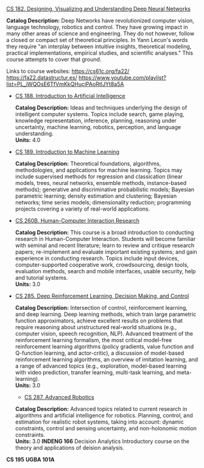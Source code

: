 [CS 182. Designing, Visualizing and Understanding Deep Neural Networks](https://www2.eecs.berkeley.edu/Courses/CS182)

**Catalog Description:** Deep Networks have revolutionized computer vision, language technology, robotics and control. They have growing impact in many other areas of science and engineering. They do not however, follow a closed or compact set of theoretical principles. In Yann Lecun's words they require "an interplay between intuitive insights, theoretical modeling, practical implementations, empirical studies, and scientific analyses." This course attempts to cover that ground.


Links to course websites:
https://cs61c.org/fa22/
https://fa22.datastructur.es/
https://www.youtube.com/playlist?list=PL_iWQOsE6TfVmKkQHucjPAoRtIJYt8a5A
-   [CS 188. Introduction to Artificial Intelligence](https://www2.eecs.berkeley.edu/Courses/CS188)
    
    **Catalog Description:** Ideas and techniques underlying the design of intelligent computer systems. Topics include search, game playing, knowledge representation, inference, planning, reasoning under uncertainty, machine learning, robotics, perception, and language understanding.  
    **Units:** 4.0
    
-   [CS 189. Introduction to Machine Learning](https://www2.eecs.berkeley.edu/Courses/CS189)
    
    **Catalog Description:** Theoretical foundations, algorithms, methodologies, and applications for machine learning. Topics may include supervised methods for regression and classication (linear models, trees, neural networks, ensemble methods, instance-based methods); generative and discriminative probabilistic models; Bayesian parametric learning; density estimation and clustering; Bayesian networks; time series models; dimensionality reduction; programming projects covering a variety of real-world applications.
-   [CS 260B. Human-Computer Interaction Research](https://www2.eecs.berkeley.edu/Courses/CS260B)
    
    **Catalog Description:** This course is a broad introduction to conducting research in Human-Computer Interaction. Students will become familiar with seminal and recent literature; learn to review and critique research papers; re-implement and evaluate important existing systems; and gain experience in conducting research. Topics include input devices, computer-supported cooperative work, crowdsourcing, design tools, evaluation methods, search and mobile interfaces, usable security, help and tutorial systems.  
    **Units:** 3.0
    
-   [CS 285. Deep Reinforcement Learning, Decision Making, and Control](https://www2.eecs.berkeley.edu/Courses/CS285)
    
    **Catalog Description:** Intersection of control, reinforcement learning, and deep learning. Deep learning methods, which train large parametric function approximators, achieve excellent results on problems that require reasoning about unstructured real-world situations (e.g., computer vision, speech recognition, NLP). Advanced treatment of the reinforcement learning formalism, the most critical model-free reinforcement learning algorithms (policy gradients, value function and Q-function learning, and actor-critic), a discussion of model-based reinforcement learning algorithms, an overview of imitation learning, and a range of advanced topics (e.g., exploration, model-based learning with video prediction, transfer learning, multi-task learning, and meta-learning).  
    **Units:** 3.0
    -   [CS 287. Advanced Robotics](https://www2.eecs.berkeley.edu/Courses/CS287)
    
    **Catalog Description:** Advanced topics related to current research in algorithms and artificial intelligence for robotics. Planning, control, and estimation for realistic robot systems, taking into account: dynamic constraints, control and sensing uncertainty, and non-holonomic motion constraints.  
    **Units:** 3.0
**INDENG 166**
Decision Analytics
Introductory course on the theory and applications of deision analysis.

**CS 195**
**UGBA 101A**


